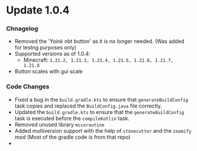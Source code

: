 # Update 1.0.4

### Chnagelog
- Removed the 'Yoink nbt button' as it is no longer needed. (Was added for testng purposes only)
- Supported versions as of 1.0.4:
  - Minecraft: `1.21.2, 1.21.3, 1.21.4, 1.21.5, 1.21.6, 1.21.7, 1.21.8`
- Button scales with gui scale
### Code Changes
- Fixed a bug in the `build.gradle.kts` to ensure that `generateBuildConfig` task copies and replaced the `BuildConfig.java` file correctly.
- Updated the `build.gradle.kts` to ensure that the `generateBuildConfig` task is executed before the `compileKotlin` task.
- Removed unused library `mccoroutine`
- Added multiversion support with the help of `stonecutter` and the `zoomify` mod (Most of the gradle code is from that repo)
- 